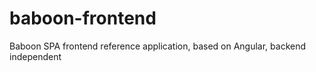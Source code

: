 baboon-frontend
===========

Baboon SPA frontend reference application, based on Angular, backend independent
